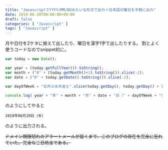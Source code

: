 ```yaml
---
title: "JavascriptでYYYY/MM/DDみたいな形式で出力＋日本語の曜日を手軽に出力"
date: 2019-06-20T00:00:00+09:00
draft: false
categories: [ "Javascript" ]
tags: [ "Javascript" ]
---
```


月や日付を2ケタに揃えて出したり、曜日を漢字1字で出したりする。
割とよく使うコードなのでsnippet的に。

<!--more-->

```javascript
var today = new Date();

var year = (today.getFullYear()).toString();
var month = ("0" + (today.getMonth()+1).toString()).slice(-2);
var date = ("0" + today.getDate().toString()).slice(-2);

var dayOfWeek = "日月火水木金土".slice(today.getDay(), today.getDay() + 1);

console.log( year + "年" + month + "月" + date + "日（" + dayOfWeek + "）" );
```

のようにしてやると

```raw
2019年06月20日（木）
```

のように出力される。


~~ドメイン期限切れのアラートメールが届くまで、このブログの存在を完全に忘れていた。完全な三日坊主である。~~